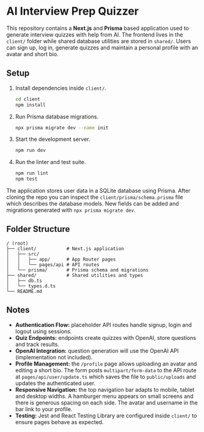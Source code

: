 # AI Interview Prep Quizzer

This repository contains a **Next.js** and **Prisma** based application used to
generate interview quizzes with help from AI.  The frontend lives in the
`client/` folder while shared database utilities are stored in `shared/`.
Users can sign up, log in, generate quizzes and maintain a personal profile with
an avatar and short bio.

## Setup

1. Install dependencies inside `client/`.
   ```bash
   cd client
   npm install
   ```
2. Run Prisma database migrations.
   ```bash
   npx prisma migrate dev --name init
   ```
3. Start the development server.
   ```bash
   npm run dev
   ```
4. Run the linter and test suite.
   ```bash
   npm run lint
   npm test
   ```

The application stores user data in a SQLite database using Prisma. After cloning
the repo you can inspect the `client/prisma/schema.prisma` file which describes
the database models. New fields can be added and migrations generated with
`npx prisma migrate dev`.

## Folder Structure

```
/ (root)
├── client/           # Next.js application
│   ├── src/
│   │   ├── app/      # App Router pages
│   │   └── pages/api # API routes
│   └── prisma/       # Prisma schema and migrations
├── shared/           # Shared utilities and types
│   ├── db.ts
│   └── types.d.ts
└── README.md
```

## Notes

- **Authentication Flow:** placeholder API routes handle signup, login and logout using sessions.
- **Quiz Endpoints:** endpoints create quizzes with OpenAI, store questions and track results.
- **OpenAI Integration:** question generation will use the OpenAI API (implementation not included).
- **Profile Management:** the `/profile` page allows uploading an avatar and
  editing a short bio. The form posts `multipart/form-data` to the API route at
  `pages/api/user/update.ts` which saves the file to `public/uploads` and updates
  the authenticated user.
- **Responsive Navigation:** the top navigation bar adapts to mobile, tablet and
  desktop widths. A hamburger menu appears on small screens and there is
  generous spacing on each side. The avatar and username in the bar link to your
  profile.
- **Testing:** Jest and React Testing Library are configured inside `client/` to
  ensure pages behave as expected.
